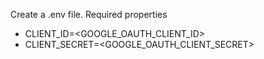 Create a .env file. Required properties
- CLIENT_ID=<GOOGLE_OAUTH_CLIENT_ID>
- CLIENT_SECRET=<GOOGLE_OAUTH_CLIENT_SECRET>